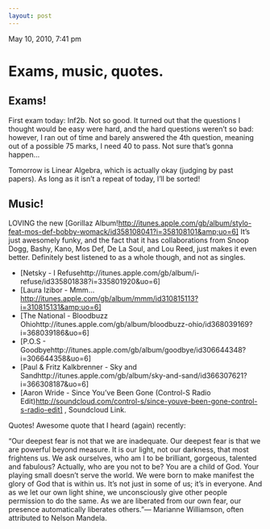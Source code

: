 ```yaml
---
layout: post
---
```











May 10, 2010, 7:41 pm

# Exams, music, quotes. #

## Exams! ##


First exam today: Inf2b. Not so good. It turned out that the questions I thought would be easy were hard, and the hard questions weren’t so bad: however, I ran out of time and barely answered the 4th question, meaning out of a possible 75 marks, I need 40 to pass. Not sure that’s gonna happen…

Tomorrow is Linear Algebra, which is actually okay (judging by past papers). As long as it isn’t a repeat of today, I’ll be sorted!

## Music! ##


LOVING the new [Gorillaz Album!http://itunes.apple.com/gb/album/stylo-feat-mos-def-bobby-womack/id358108041?i=358108101&amp;uo=6]  It&#8217;s just awesomely funky, and the fact that it has collaborations from Snoop Dogg, Bashy, Kano, Mos Def, De La Soul, and Lou Reed, just makes it even better. Definitely best listened to as a whole though, and not as singles.


 - [Netsky - I Refusehttp://itunes.apple.com/gb/album/i-refuse/id335801838?i=335801920&amp;uo=6] 
 - [Laura Izibor - Mmm…http://itunes.apple.com/gb/album/mmm/id310815113?i=310815131&amp;uo=6] 
 - [The National - Bloodbuzz Ohiohttp://itunes.apple.com/gb/album/bloodbuzz-ohio/id368039169?i=368039186&amp;uo=6] 
 - [P.O.S - Goodbyehttp://itunes.apple.com/gb/album/goodbye/id306644348?i=306644358&amp;uo=6] 
 - [Paul & Fritz Kalkbrenner - Sky and Sandhttp://itunes.apple.com/gb/album/sky-and-sand/id366307621?i=366308187&amp;uo=6] 
 - [Aaron Wride - Since You’ve Been Gone (Control-S Radio Edit)http://soundcloud.com/control-s/since-youve-been-gone-control-s-radio-edit] , Soundcloud Link.

Quotes!
Awesome quote that I heard (again) recently:

“Our deepest fear is not that we are inadequate. Our deepest fear is that we are powerful beyond measure. It is our light, not our darkness, that most frightens us. We ask ourselves, who am I to be brilliant, gorgeous, talented and fabulous? Actually, who are you not to be? You are a child of God. Your playing small doesn’t serve the world. We were born to make manifest the glory of God that is within us. It’s not just in some of us; it’s in everyone. And as we let our own light shine, we unconsciously give other people permission to do the same. As we are liberated from our own fear, our presence automatically liberates others.”— Marianne Williamson, often attributed to Nelson Mandela.
    

